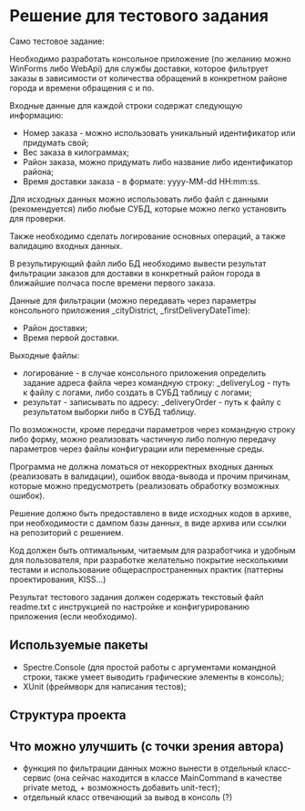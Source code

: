 # Решение для тестового задания

Само тестовое задание:

Необходимо разработать консольное приложение (по желанию можно WinForms либо WebApi) для службы доставки, которое фильтрует заказы в зависимости от количества обращений в конкретном районе города и времени обращения с и по.

Входные данные для каждой строки содержат следующую информацию:

- Номер заказа - можно использовать уникальный идентификатор или придумать свой;
- Вес заказа в килограммах;
- Район заказа, можно придумать либо название либо идентификатор района;
- Время доставки заказа - в формате: yyyy-MM-dd HH:mm:ss.

Для исходных данных можно использовать либо файл с данными (рекомендуется) либо любые СУБД, которые можно легко установить для проверки.

Также необходимо сделать логирование основных операций, а также валидацию входных данных.

В результирующий файл либо БД необходимо вывести результат фильтрации заказов для доставки в конкретный район города в ближайшие полчаса после времени первого заказа.

Данные для фильтрации (можно передавать через параметры консольного приложения _cityDistrict, _firstDeliveryDateTime):

- Район доставки;
- Время первой доставки.

Выходные файлы:

- логирование - в случае консольного приложения определить задание адреса файла через командную строку: 
_deliveryLog - путь к файлу с логами, либо создать в СУБД таблицу с логами;
- результат - записывать по адресу: _deliveryOrder - путь к файлу с результатом выборки либо в СУБД таблицу.

По возможности, кроме передачи параметров через командную строку либо форму, 
можно реализовать частичную либо полную передачу параметров через файлы конфигурации или переменные среды.

Программа не должна ломаться от некорректных входных данных (реализовать в валидации), 
ошибок ввода-вывода и прочим причинам, 
которые можно предусмотреть (реализовать обработку возможных ошибок).

Решение должно быть предоставлено в виде исходных кодов в архиве, 
при необходимости с дампом базы данных, в виде архива или ссылки на репозиторий с решением.

Код должен быть оптимальным, читаемым для разработчика и удобным для
пользователя, при разработке желательно покрытие несколькими тестами и
использование общераспространенных практик (паттерны проектирования, KISS…)

Результат тестового задания должен содержать текстовый файл readme.txt с
инструкцией по настройке и конфигурированию приложения (если необходимо).

## Используемые пакеты

- Spectre.Console (для простой работы с аргументами командной строки, также умеет выводить графические элементы в консоль);
- XUnit (фреймворк для написания тестов);

## Структура проекта


## Что можно улучшить (с точки зрения автора)

- функция по фильтрации данных можно вынести в отдельный класс-сервис (она сейчас находится в классе MainCommand в качестве private метод, + возможность добавить unit-тест);
- отдельный класс отвечающий за вывод в консоль (?)